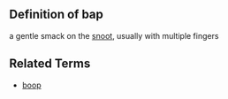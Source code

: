 ## Definition of bap

a gentle smack on the [snoot](./snoot), usually with multiple fingers

## Related Terms

- [boop](./boop)
